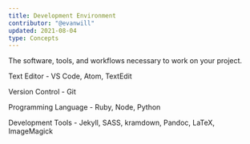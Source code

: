 ```yaml
---
title: Development Environment
contributor: "@evanwill"
updated: 2021-08-04
type: Concepts
---
```


The software, tools, and workflows necessary to work on your project.

Text Editor - VS Code, Atom, TextEdit

Version Control - Git

Programming Language - Ruby, Node, Python

Development Tools - Jekyll, SASS, kramdown, Pandoc, LaTeX, ImageMagick
